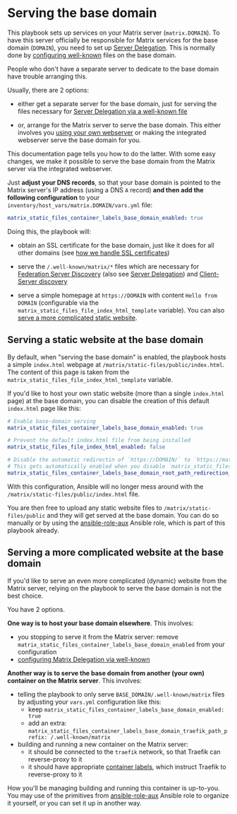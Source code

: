 # Serving the base domain

This playbook sets up services on your Matrix server (`matrix.DOMAIN`).
To have this server officially be responsible for Matrix services for the base domain (`DOMAIN`), you need to set up [Server Delegation](howto-server-delegation.md).
This is normally done by [configuring well-known](configuring-well-known.md) files on the base domain.

People who don't have a separate server to dedicate to the base domain have trouble arranging this.

Usually, there are 2 options:

- either get a separate server for the base domain, just for serving the files necessary for [Server Delegation via a well-known file](howto-server-delegation.md#server-delegation-via-a-well-known-file)

- or, arrange for the Matrix server to serve the base domain. This either involves you [using your own webserver](configuring-playbook-own-webserver.md) or making the integrated webserver serve the base domain for you.

This documentation page tells you how to do the latter. With some easy changes, we make it possible to serve the base domain from the Matrix server via the integrated webserver.

Just **adjust your DNS records**, so that your base domain is pointed to the Matrix server's IP address (using a DNS `A` record) **and then add the following configuration** to your `inventory/host_vars/matrix.DOMAIN/vars.yml` file:

```yaml
matrix_static_files_container_labels_base_domain_enabled: true
```

Doing this, the playbook will:

- obtain an SSL certificate for the base domain, just like it does for all other domains (see [how we handle SSL certificates](configuring-playbook-ssl-certificates.md))

- serve the `/.well-known/matrix/*` files which are necessary for [Federation Server Discovery](configuring-well-known.md#introduction-to-client-server-discovery) (also see [Server Delegation](howto-server-delegation.md)) and [Client-Server discovery](configuring-well-known.md#introduction-to-client-server-discovery)

- serve a simple homepage at `https://DOMAIN` with content `Hello from DOMAIN` (configurable via the `matrix_static_files_file_index_html_template` variable). You can also [serve a more complicated static website](#serving-a-static-website-at-the-base-domain).


## Serving a static website at the base domain

By default, when "serving the base domain" is enabled, the playbook hosts a simple `index.html` webpage at `/matrix/static-files/public/index.html`.
The content of this page is taken from the `matrix_static_files_file_index_html_template` variable.

If you'd like to host your own static website (more than a single `index.html` page) at the base domain, you can disable the creation of this default `index.html` page like this:

```yaml
# Enable base-domain serving
matrix_static_files_container_labels_base_domain_enabled: true

# Prevent the default index.html file from being installed
matrix_static_files_file_index_html_enabled: false

# Disable the automatic redirectin of `https://DOMAIN/` to `https://matrix.DOMAIN/`.
# This gets automatically enabled when you disable `matrix_static_files_file_index_html_enabled`, as we're doing above.
matrix_static_files_container_labels_base_domain_root_path_redirection_enabled: false
```

With this configuration, Ansible will no longer mess around with the `/matrix/static-files/public/index.html` file.

You are then free to upload any static website files to `/matrix/static-files/public` and they will get served at the base domain.
You can do so manually or by using the [ansible-role-aux](https://github.com/mother-of-all-self-hosting/ansible-role-aux) Ansible role, which is part of this playbook already.


## Serving a more complicated website at the base domain

If you'd like to serve an even more complicated (dynamic) website from the Matrix server, relying on the playbook to serve the base domain is not the best choice.

You have 2 options.

**One way is to host your base domain elsewhere**. This involves:
- you stopping to serve it from the Matrix server: remove `matrix_static_files_container_labels_base_domain_enabled` from your configuration
- [configuring Matrix Delegation via well-known](./configuring-well-known.md)

**Another way is to serve the base domain from another (your own) container on the Matrix server**. This involves:
- telling the playbook to only serve `BASE_DOMAIN/.well-known/matrix` files by adjusting your `vars.yml` configuration like this:
  - keep `matrix_static_files_container_labels_base_domain_enabled: true`
  - add an extra: `matrix_static_files_container_labels_base_domain_traefik_path_prefix: /.well-known/matrix`
- building and running a new container on the Matrix server:
  - it should be connected to the `traefik` network, so that Traefik can reverse-proxy to it
  - it should have appropriate [container labels](https://docs.docker.com/config/labels-custom-metadata/), which instruct Traefik to reverse-proxy to it

How you'll be managing building and running this container is up-to-you. You may use of the primitives from [ansible-role-aux](https://github.com/mother-of-all-self-hosting/ansible-role-aux) Ansible role to organize it yourself, or you can set it up in another way.
